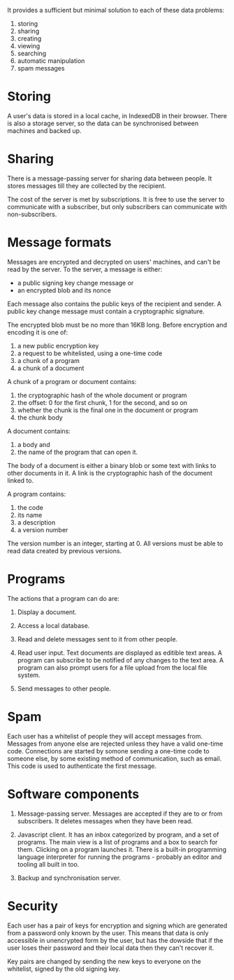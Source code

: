 It provides a sufficient but minimal solution to each of these data problems:

1. storing
2. sharing
3. creating
4. viewing
5. searching
6. automatic manipulation
7. spam messages

# Storing

A user's data is stored in a local cache, in IndexedDB in their browser.  There is also a storage server, so the data can be synchronised between machines and backed up.

# Sharing

There is a message-passing server for sharing data between people. It stores messages till they are collected by the recipient.

The cost of the server is met by subscriptions. It is free to use the server to communicate with a subscriber, but only subscribers can communicate with non-subscribers.

# Message formats

Messages are encrypted and decrypted on users' machines, and can't be read by the server. To the server, a message is either:

+ a public signing key change message or
+ an encrypted blob and its nonce

Each message also contains the public keys of the recipient and sender. A public key change message must contain a cryptographic signature.

The encrypted blob must be no more than 16KB long. Before encryption and encoding it is one of:

1. a new public encryption key
2. a request to be whitelisted, using a one-time code
3. a chunk of a program
4. a chunk of a document

A chunk of a program or document contains:

1. the cryptographic hash of the whole document or program
2. the offset: 0 for the first chunk, 1 for the second, and so on
3. whether the chunk is the final one in the document or program
4. the chunk body

A document contains:

1. a body and
2. the name of the program that can open it.

The body of a document is either a binary blob or some text with links to other documents in it. A link is the cryptographic hash of the document linked to.

A program contains:

1. the code
2. its name
3. a description
4. a version number

The version number is an integer, starting at 0. All versions must be able to read data created by previous versions.

# Programs

The actions that a program can do are:

1. Display a document.

2. Access a local database.

3. Read and delete messages sent to it from other people.

3. Read user input. Text documents are displayed as editible text areas. A program can subscribe to be notified of any changes to the text area. A program can also prompt users for a file upload from the local file system.

5. Send messages to other people.

# Spam

Each user has a whitelist of people they will accept messages from. Messages from anyone else are rejected unless they have a valid one-time code. Connections are started by somone sending a one-time code to someone else, by some existing method of communication, such as email. This code is used to authenticate the first message.

# Software components

1. Message-passing server. Messages are accepted if they are to or from subscribers. It deletes messages when they have been read.

2. Javascript client. It has an inbox categorized by program, and a set of programs. The main view is a list of programs and a box to search for them. Clicking on a program launches it. There is a built-in programming language interpreter for running the programs - probably an editor and tooling all built in too.

3. Backup and synchronisation server.

# Security

Each user has a pair of keys for encryption and signing which are generated from a password only known by the user. This means that data is only accessible in unencrypted form by the user, but has the dowside that if the user loses their password and their local data then they can't recover it.

Key pairs are changed by sending the new keys to everyone on the whitelist, signed by the old signing key.
